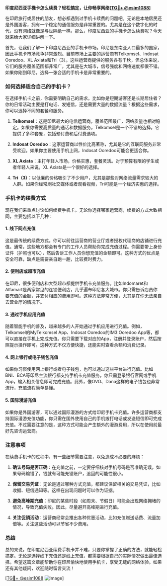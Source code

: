 **印度尼西亚手機卡怎么续费？轻松搞定，让你畅享网络[[TG💪+ @esim1088](https://t.me/s/esim1088)]**

在印尼旅行或居住的朋友，想必都遇到过手机卡续费的问题吧。无论是本地居民还是外国游客，拥有一个稳定的通信服务是非常重要的。尤其是在这个数字化的时代，没有网络就像是与世隔绝一样。那么，印度尼西亚的手機卡怎么续费呢？今天就来给大家详细讲解一下。

首先，让我们了解一下印度尼西亚的手机卡市场。印尼是东南亚人口最多的国家，因此手机卡市场竞争非常激烈。目前市场上主要的运营商有Telkomsel、Indosat Ooredoo、XL Axiata和Tri（3）。这些运营商提供的服务各有千秋，但总体来说，它们的服务覆盖范围都非常广，尤其是在大城市，信号强度和网络速度都很不错。如果你刚到印尼，选择一张合适的手机卡是非常重要的。

### 如何选择适合自己的手机卡？

在选择手机卡之前，你需要明确自己的需求。比如你是短期游客还是长期居住者？你的日常活动主要是打电话、发短信，还是需要大量的数据流量？根据这些需求，你可以选择不同的套餐和服务。

1. **Telkomsel**：这是印尼最大的电信运营商，覆盖范围最广，网络质量也相对稳定。如果你需要高质量的通话和数据服务，Telkomsel是一个不错的选择。它提供了多种套餐，包括预付费和后付费选项。

2. **Indosat Ooredoo**：这家运营商以性价比高著称，尤其是它的互联网服务非常受欢迎。如果你主要使用手机上网，Indosat Ooredoo可能会更适合你。

3. **XL Axiata**：主打年轻人市场，价格实惠，套餐灵活。对于预算有限的学生或者年轻人来说，XL Axiata是一个很好的选择。

4. **Tri（3）**：以低廉的价格吸引了不少用户，尤其是那些对网络流量需求较大的人群。如果你经常刷社交媒体或者观看视频，Tri可能是一个经济实惠的选择。

### 手机卡的续费方式

现在我们来重点讨论如何续费手机卡。无论你选择哪家运营商，续费的方式大致相同，主要包括以下几种：

#### 1. **线下网点充值**
这是最传统的续费方式。你可以前往运营商的营业厅或者授权代理商的店铺进行充值。通常，这些地方都会有专门的工作人员帮助你完成充值过程。你需要带上身份证件（护照也可以），然后告诉工作人员你想充值的金额即可。这种方式的优点是安全可靠，缺点是需要亲自跑一趟，比较费时费力。

#### 2. **便利店或超市充值**
在印尼，很多便利店和大型超市都提供手机卡充值服务。比如Indomaret和Alfamart是两家常见的连锁便利店，几乎遍布印尼各大城市。你只需告诉店员你要充值的金额，并支付相应的费用即可。这种方法非常方便，尤其是在你无法亲自去营业厅的情况下。

#### 3. **通过手机应用充值**
随着智能手机的普及，越来越多的人开始通过手机应用进行充值。例如，Telkomsel的MyTelkomsel App、Indosat Ooredoo的IM3 Ooredoo App等，都可以直接在手机上完成充值。你只需要下载对应的App，注册并登录账户，然后按照提示操作即可。这种方式不仅方便快捷，还能实时查看余额和消费记录。

#### 4. **网上银行或电子钱包充值**
如果你习惯使用网上银行或者电子钱包，也可以通过这些平台进行充值。比如BNI、BCA等印尼主流银行都支持手机卡充值服务，你只需登录银行官网或手机App，输入相关信息即可完成充值。此外，像OVO、Dana这样的电子钱包也非常流行，充值流程简单易懂。

#### 5. **国际漫游充值**
如果你是外国游客，可以通过国际漫游的方式给印尼手机卡充值。许多运营商都支持国际漫游充值功能，你只需在国外使用自己的手机拨打电话或发送短信即可完成充值。不过需要注意的是，这种方式可能会产生额外的漫游费用，所以在使用前最好先咨询运营商。

### 注意事项

在续费手机卡的过程中，有一些细节需要注意，以免造成不必要的麻烦：

1. **确认号码是否正确**：在充值之前，一定要仔细核对手机号码是否准确无误。如果号码输错了，钱就有可能充错账户，追回的可能性很小。

2. **保留交易凭证**：无论是通过哪种方式充值，都建议保留相关的交易凭证，比如收据、短信通知等。这样在出现问题时可以作为证据。

3. **避免高峰期充值**：印尼的某些时段（如周末、节假日）可能会出现网络拥堵的情况，导致充值失败。因此，尽量避开高峰期进行充值。

4. **关注促销活动**：运营商经常会推出各种优惠活动，比如充值赠送话费、流量加倍等。关注这些活动可以节省不少费用。

### 总结

总的来说，在印度尼西亚续费手机卡并不难，只要你掌握了正确的方法，就能轻松搞定。无论是选择线下充值还是线上充值，都需要根据自己的实际情况做出最佳选择。希望这篇文章能帮助你在印尼愉快地使用手机卡，享受无缝的网络体验。如果还有其他疑问，欢迎随时留言交流！

[[TG💪+ @esim1088](https://t.me/s/esim1088) ![Image](https://i.postimg.cc/4NQfJmqS/Snipaste-2025-05-13-00-14-12.png)]